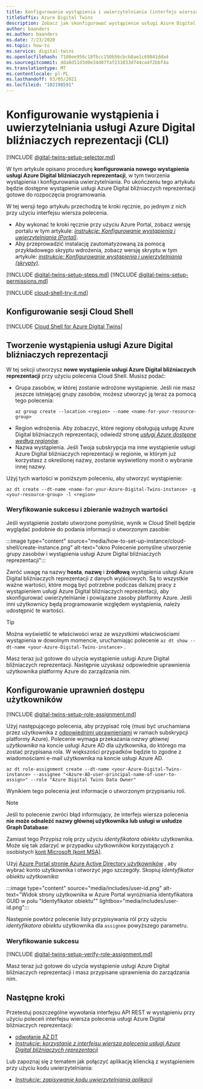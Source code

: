 ```yaml
---
title: Konfigurowanie wystąpienia i uwierzytelniania (interfejs wiersza polecenia)
titleSuffix: Azure Digital Twins
description: Zobacz jak skonfigurować wystąpienie usługi Azure Digital bliźniaczych reprezentacji przy użyciu interfejsu wiersza polecenia
author: baanders
ms.author: baanders
ms.date: 7/23/2020
ms.topic: how-to
ms.service: digital-twins
ms.openlocfilehash: 7108ee956c18fbcc150b56cbcb8ae1c69841dda4
ms.sourcegitcommit: dda0d51d3d0e34d07faf231033d744ca4f2bbf4a
ms.translationtype: MT
ms.contentlocale: pl-PL
ms.lasthandoff: 03/05/2021
ms.locfileid: "102198591"
---
```

# <a name="set-up-an-azure-digital-twins-instance-and-authentication-cli"></a>Konfigurowanie wystąpienia i uwierzytelniania usługi Azure Digital bliźniaczych reprezentacji (CLI)

[!INCLUDE [digital-twins-setup-selector.md](../../includes/digital-twins-setup-selector.md)]

W tym artykule opisano procedurę **konfigurowania nowego wystąpienia usługi Azure Digital bliźniaczych reprezentacji**, w tym tworzenia wystąpienia i konfigurowania uwierzytelniania. Po ukończeniu tego artykułu będzie dostępne wystąpienie usługi Azure Digital bliźniaczych reprezentacji gotowe do rozpoczęcia programowania.

W tej wersji tego artykułu przechodzą te kroki ręcznie, po jednym z nich przy użyciu interfejsu wiersza polecenia.
* Aby wykonać te kroki ręcznie przy użyciu Azure Portal, zobacz wersję portalu w tym artykule: [*instrukcje: Konfigurowanie wystąpienia i uwierzytelniania (Portal)*](how-to-set-up-instance-portal.md).
* Aby przeprowadzić instalację zautomatyzowaną za pomocą przykładowego skryptu wdrożenia, zobacz wersję skryptu w tym artykule: [*instrukcje: Konfigurowanie wystąpienia i uwierzytelniania (skrypty)*](how-to-set-up-instance-scripted.md).

[!INCLUDE [digital-twins-setup-steps.md](../../includes/digital-twins-setup-steps.md)]
[!INCLUDE [digital-twins-setup-permissions.md](../../includes/digital-twins-setup-permissions.md)]

[!INCLUDE [cloud-shell-try-it.md](../../includes/cloud-shell-try-it.md)]

## <a name="set-up-cloud-shell-session"></a>Konfigurowanie sesji Cloud Shell
[!INCLUDE [Cloud Shell for Azure Digital Twins](../../includes/digital-twins-cloud-shell.md)]

## <a name="create-the-azure-digital-twins-instance"></a>Tworzenie wystąpienia usługi Azure Digital bliźniaczych reprezentacji

W tej sekcji utworzysz **nowe wystąpienie usługi Azure Digital bliźniaczych reprezentacji** przy użyciu polecenia Cloud Shell. Musisz podać:
* Grupa zasobów, w której zostanie wdrożone wystąpienie. Jeśli nie masz jeszcze istniejącej grupy zasobów, możesz utworzyć ją teraz za pomocą tego polecenia:
    ```azurecli-interactive
    az group create --location <region> --name <name-for-your-resource-group>
    ```
* Region wdrożenia. Aby zobaczyć, które regiony obsługują usługę Azure Digital bliźniaczych reprezentacji, odwiedź stronę [*usługi Azure dostępne według regionów*](https://azure.microsoft.com/global-infrastructure/services/?products=digital-twins).
* Nazwa wystąpienia. Jeśli Twoja subskrypcja ma inne wystąpienie usługi Azure Digital bliźniaczych reprezentacji w regionie, w którym już korzystasz z określonej nazwy, zostanie wyświetlony monit o wybranie innej nazwy.

Użyj tych wartości w poniższym poleceniu, aby utworzyć wystąpienie:

```azurecli-interactive
az dt create --dt-name <name-for-your-Azure-Digital-Twins-instance> -g <your-resource-group> -l <region>
```

### <a name="verify-success-and-collect-important-values"></a>Weryfikowanie sukcesu i zbieranie ważnych wartości

Jeśli wystąpienie zostało utworzone pomyślnie, wynik w Cloud Shell będzie wyglądać podobnie do podania informacji o utworzonym zasobie:

:::image type="content" source="media/how-to-set-up-instance/cloud-shell/create-instance.png" alt-text="okno Polecenie pomyślne utworzenie grupy zasobów i wystąpienia usługi Azure Digital bliźniaczych reprezentacji":::

Zwróć uwagę na nazwy **hosta**, **nazwę** i **źródłową** wystąpienia usługi Azure Digital bliźniaczych reprezentacji z danych wyjściowych. Są to wszystkie ważne wartości, które mogą być potrzebne podczas dalszej pracy z wystąpieniem usługi Azure Digital bliźniaczych reprezentacji, aby skonfigurować uwierzytelnianie i powiązane zasoby platformy Azure. Jeśli inni użytkownicy będą programowanie względem wystąpienia, należy udostępnić te wartości.

> [!TIP]
> Można wyświetlić te właściwości wraz ze wszystkimi właściwościami wystąpienia w dowolnym momencie, uruchamiając polecenie `az dt show --dt-name <your-Azure-Digital-Twins-instance>` .

Masz teraz już gotowe do użycia wystąpienie usługi Azure Digital bliźniaczych reprezentacji. Następnie uzyskasz odpowiednie uprawnienia użytkownika platformy Azure do zarządzania nim.

## <a name="set-up-user-access-permissions"></a>Konfigurowanie uprawnień dostępu użytkowników

[!INCLUDE [digital-twins-setup-role-assignment.md](../../includes/digital-twins-setup-role-assignment.md)]

Użyj następującego polecenia, aby przypisać rolę (musi być uruchamiana przez użytkownika z [odpowiednimi uprawnieniami](#prerequisites-permission-requirements) w ramach subskrypcji platformy Azure). Polecenie wymaga przekazania *nazwy głównej użytkownika* na koncie usługi Azure AD dla użytkownika, do którego ma zostać przypisana rola. W większości przypadków będzie to zgodne z wiadomościami e-mail użytkownika na koncie usługi Azure AD.

```azurecli-interactive
az dt role-assignment create --dt-name <your-Azure-Digital-Twins-instance> --assignee "<Azure-AD-user-principal-name-of-user-to-assign>" --role "Azure Digital Twins Data Owner"
```

Wynikiem tego polecenia jest informacje o utworzonym przypisaniu roli.

> [!NOTE]
> Jeśli to polecenie zwróci błąd informujący, że interfejs wiersza polecenia **nie może odnaleźć nazwy głównej użytkownika lub usługi w usłudze Graph Database**:
>
> Zamiast tego Przypisz rolę przy użyciu *identyfikatora obiektu* użytkownika. Może się tak zdarzyć w przypadku użytkowników korzystających z osobistych [kont Microsoft (kont MSA)](https://account.microsoft.com/account). 
>
> Użyj [Azure Portal stronie Azure Active Directory użytkowników](https://portal.azure.com/#blade/Microsoft_AAD_IAM/UsersManagementMenuBlade/AllUsers) , aby wybrać konto użytkownika i otworzyć jego szczegóły. Skopiuj *Identyfikator obiektu użytkownika:*
>
> :::image type="content" source="media/includes/user-id.png" alt-text="Widok strony użytkownika w Azure Portal wyróżniania identyfikatora GUID w polu &quot;Identyfikator obiektu&quot;" lightbox="media/includes/user-id.png":::
>
> Następnie powtórz polecenie listy przypisywania ról przy użyciu *identyfikatora obiektu* użytkownika dla `assignee` powyższego parametru.

### <a name="verify-success"></a>Weryfikowanie sukcesu

[!INCLUDE [digital-twins-setup-verify-role-assignment.md](../../includes/digital-twins-setup-verify-role-assignment.md)]

Masz teraz już gotowe do użycia wystąpienie usługi Azure Digital bliźniaczych reprezentacji i masz przypisane uprawnienia do zarządzania nim.

## <a name="next-steps"></a>Następne kroki

Przetestuj poszczególne wywołania interfejsu API REST w wystąpieniu przy użyciu poleceń interfejsu wiersza polecenia usługi Azure Digital bliźniaczych reprezentacji: 
* [odwołanie AZ DT](/cli/azure/ext/azure-iot/dt)
* [*Instrukcje: korzystanie z interfejsu wiersza polecenia usługi Azure Digital bliźniaczych reprezentacji*](how-to-use-cli.md)

Lub zapoznaj się z tematem jak połączyć aplikację kliencką z wystąpieniem przy użyciu kodu uwierzytelniania:
* [*Instrukcje: zapisywanie kodu uwierzytelniania aplikacji*](how-to-authenticate-client.md)